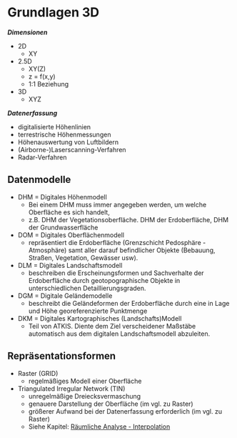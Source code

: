 # Grundlagen 3D

***Dimensionen***
- 2D
    - XY
- 2.5D
    - XY(Z)
    - z = f(x,y)
    - 1:1 Beziehung
- 3D
    - XYZ

***Datenerfassung***
- digitalisierte Höhenlinien
- terrestrische Höhenmessungen
- Höhenauswertung von Luftbildern
- (Airborne-)Laserscanning-Verfahren
- Radar-Verfahren


## Datenmodelle

- DHM = Digitales Höhenmodell
    - Bei einem DHM muss immer angegeben werden, um welche Oberfläche es sich handelt,
    - z.B. DHM der Vegetationsoberfläche. DHM der Erdoberfläche, DHM der Grundwasserfläche
- DOM = Digitales Oberflächenmodell
    - repräsentiert die Erdoberfläche (Grenzschicht Pedosphäre -Atmosphäre) samt aller darauf befindlicher Objekte (Bebauung, Straßen, Vegetation, Gewässer usw).
- DLM = Digitales Landschaftsmodell
    - beschreiben die Erscheinungsformen und Sachverhalte der Erdoberfläche durch geotopographische Objekte in unterschiedlichen Detaillierungsgraden.
- DGM = Digitale Geländemodelle 
    - beschreibt die Geländeformen der Erdoberfläche durch eine in Lage und Höhe georeferenzierte Punktmenge
- DKM = Digitales Kartographisches (Landschafts)Modell
    - Teil von ATKIS. Diente dem Ziel verscheidener Maßstäbe automatisch aus dem digitalen Landschaftsmodell abzuleiten.


## Repräsentationsformen

- Raster (GRID)
    - regelmäßiges Modell einer Oberfläche
- Triangulated Irregular Network (TIN)
    - unregelmäßige Dreiecksvermaschung
    - genauere Darstellung der Oberfläche (im vgl. zu Raster)
    - größerer Aufwand bei der Datenerfassung erforderlich (im vgl. zu Raster)
    - Siehe Kapitel: [Räumliche Analyse - Interpolation](wip)
